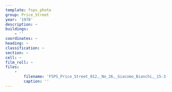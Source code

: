 ```yaml
---
template: fsps_photo
group: Price_Street
year: '1978'
description: ~
buildings:
    - ''
coordinates: ~
heading: ~
classification: ~
section: ~
cell: ~
film_roll: ~
files:
    -
        filename: 'FSPS_Price_Street_012,_No_26,_Giacomo_Bianchi,_15-3-C,_1978.png'
        caption: ''
---
```

